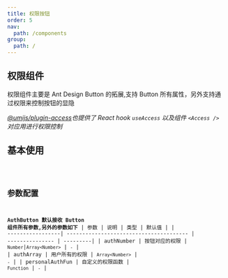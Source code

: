 ```yaml
---
title: 权限按钮
order: 5
nav:
  path: /components
group:
  path: /
---
```


## 权限组件

权限组件主要是 Ant Design Button 的拓展,支持 Button 所有属性，另外支持通过权限来控制按钮的显隐

_[@umijs/plugin-access](https://umijs.org/zh-CN/plugins/plugin-access#access-1)也提供了 React hook `useAccess` 以及组件 `<Access />` 对应用进行权限控制_

## 基本使用

<code src="./demos/authButton.tsx">

## 参数配置

**AuthButton 默认接收 Button 组件所有参数,另外的参数如下**
| 参数 | 说明 | 类型 | 默认值 |
| -----------------| --------------------------------------- | --------------- | ---------|
| authNumber | 按钮对应的权限 | `Number`\|`Array<Number>` | `-` |
| authArray | 用户所有的权限 | `Array<Number>` | `-` |
| personalAuthFun | 自定义的权限函数 | `Function` | `-` |
